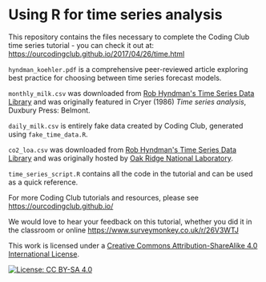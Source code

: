 # Using R for time series analysis

This repository contains the files necessary to complete the Coding Club time series tutorial - you can check it out at:
https://ourcodingclub.github.io/2017/04/26/time.html

`hyndman_koehler.pdf` is a comprehensive peer-reviewed article exploring best practice for choosing between time series forecast models.

`monthly_milk.csv` was downloaded from [Rob Hyndman's Time Series Data Library](https://datamarket.com/data/set/22ox/monthly-milk-production-pounds-per-cow-jan-62-dec-75#!ds=22ox&display=line) and was originally featured in Cryer (1986) _Time series analysis_, Duxbury Press: Belmont.

`daily_milk.csv` is entirely fake data created by Coding Club, generated using `fake_time_data.R`.

`co2_loa.csv` was downloaded from [Rob Hyndman's Time Series Data Library](https://datamarket.com/data/set/22qs/monthly-measurements-of-carbon-dioxide-above-mauna-loa-hawaii-jan-1959-dec-1990-units-parts-per-million-ppm-missing-values-have-been-filled-in-by-linear-interpolation-the-data-were-collected-by-scripps-institute-of-oceanography-la-jolla-california#!ds=22qs&display=line) and was originally hosted by [Oak Ridge National Laboratory](https://daac.ornl.gov/get_data/).

`time_series_script.R` contains all the code in the tutorial and can be used as a quick reference.


For more Coding Club tutorials and resources, please see 
https://ourcodingclub.github.io/

We would love to hear your feedback on this tutorial, whether you did it in the classroom or online
https://www.surveymonkey.co.uk/r/26V3WTJ

This work is licensed under a [Creative Commons Attribution-ShareAlike 4.0 International License](https://creativecommons.org/licenses/by-sa/4.0/).

[![License: CC BY-SA 4.0](https://licensebuttons.net/l/by-sa/4.0/80x15.png)](https://creativecommons.org/licenses/by-sa/4.0/)


